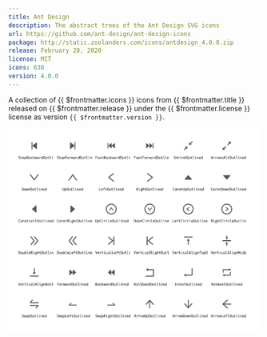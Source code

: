 ```yaml
---
title: Ant Design
description: The abstract trees of the Ant Design SVG icons
url: https://github.com/ant-design/ant-design-icons
package: http://static.zoolanders.com/icons/antdesign_4.0.0.zip
release: February 28, 2020
license: MIT
icons: 638
version: 4.0.0
---
```


<!--@include: ../_partials/intro-collection.md-->

A collection of {{ $frontmatter.icons }} icons from <a :href="$frontmatter.url" target="_blank">{{ $frontmatter.title }}</a> released on {{ $frontmatter.release }} under the {{ $frontmatter.license }} license as version `{{ $frontmatter.version }}`.

![Ant Design Icon Collection](../assets/collection-antdesign.webp)
